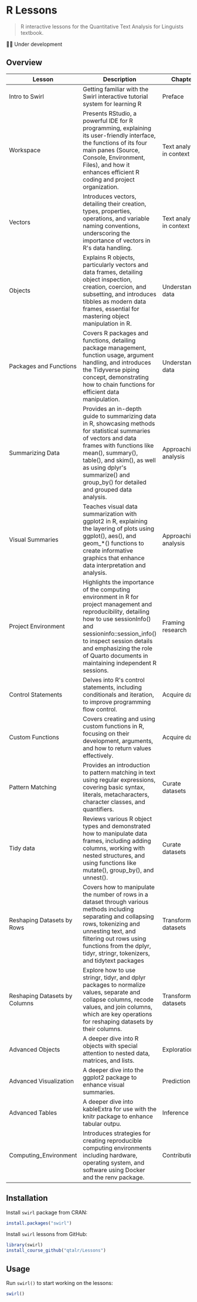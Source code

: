 # R Lessons

> R interactive lessons for the Quantitative Text Analysis for Linguists textbook.

💪🏻 Under development

## Overview

| Lesson                        | Description                                                                                                                                                                                                                                                                               | Chapter                  |
| ----------------------------- | ----------------------------------------------------------------------------------------------------------------------------------------------------------------------------------------------------------------------------------------------------------------------------------------- | ------------------------ |
| Intro to Swirl                | Getting familiar with the Swirl interactive tutorial system for learning R                                                                                                                                                                                                                | Preface                  |
| Workspace                     | Presents RStudio, a powerful IDE for R programming, explaining its user-friendly interface, the functions of its four main panes (Source, Console, Environment, Files), and how it enhances efficient R coding and project organization.                                                  | Text analysis in context |
| Vectors                       | Introduces vectors, detailing their creation, types, properties, operations, and variable naming conventions, underscoring the importance of vectors in R's data handling.                                                                                                                | Text analysis in context |
| Objects                       | Explains R objects, particularly vectors and data frames, detailing object inspection, creation, coercion, and subsetting, and introduces tibbles as modern data frames, essential for mastering object manipulation in R.                                                                | Understanding data       |
| Packages and Functions        | Covers R packages and functions, detailing package management, function usage, argument handling, and introduces the Tidyverse piping concept, demonstrating how to chain functions for efficient data manipulation.                                                                      | Understanding data       |
| Summarizing Data              | Provides an in-depth guide to summarizing data in R, showcasing methods for statistical summaries of vectors and data frames with functions like mean(), summary(), table(), and skim(), as well as using dplyr's summarize() and group_by() for detailed and grouped data analysis.      | Approaching analysis     |
| Visual Summaries              | Teaches visual data summarization with ggplot2 in R, explaining the layering of plots using ggplot(), aes(), and geom_*() functions to create informative graphics that enhance data interpretation and analysis.                                                                         | Approaching analysis     |
| Project Environment           | Highlights the importance of the computing environment in R for project management and reproducibility, detailing how to use sessionInfo() and sessioninfo::session_info() to inspect session details and emphasizing the role of Quarto documents in maintaining independent R sessions. | Framing research         |
| Control Statements            | Delves into R's control statements, including conditionals and iteration, to improve programming flow control.                                                                                                                                                                            | Acquire data             |
| Custom Functions              | Covers creating and using custom functions in R, focusing on their development, arguments, and how to return values effectively.                                                                                                                                                          | Acquire data             |
| Pattern Matching              | Provides an introduction to pattern matching in text using regular expressions, covering basic syntax, literals, metacharacters, character classes, and quantifiers.                                                                                                                      | Curate datasets          |
| Tidy data                     | Reviews various R object types and demonstrated how to manipulate data frames, including adding columns, working with nested structures, and using functions like mutate(), group_by(), and unnest().                                                                                     | Curate datasets          |
| Reshaping Datasets by Rows    | Covers how to manipulate the number of rows in a dataset through various methods including separating and collapsing rows, tokenizing and unnesting text, and filtering out rows using functions from the dplyr, tidyr, stringr, tokenizers, and tidytext packages                        | Transform datasets       |
| Reshaping Datasets by Columns | Explore how to use stringr, tidyr, and dplyr packages to normalize values, separate and collapse columns, recode values, and join columns, which are key operations for reshaping datasets by their columns.                                                                              | Transform datasets       |
| Advanced Objects              | A deeper dive into R objects with special attention to nested data, matrices, and lists.                                                                                                                                                                                                  | Exploration              |
| Advanced Visualization        | A deeper dive into the ggplot2 package to enhance visual summaries.                                                                                                                                                                                                                       | Prediction               |
| Advanced Tables               | A deeper dive into kableExtra for use with the knitr package to enhance tabular outpu.                                                                                                                                                                                                    | Inference                |
| Computing_Environment         | Introduces strategies for creating reproducible computing environments including hardware, operating system, and software using Docker and the renv package.                                                                                                                              | Contributing             |

## Installation

Install `swirl` package from CRAN:

```r
install.packages("swirl")
```

Install `swirl` lessons from GitHub:

```r
library(swirl)
install_course_github("qtalr/Lessons")
```

## Usage

Run `swirl()` to start working on the lessons:

```r
swirl()
```